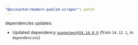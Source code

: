 ```yaml
---
"@accounter/modern-poalim-scraper": patch
---
```

dependencies updates:
  - Updated dependency [`puppeteer@24.14.0` ↗︎](https://www.npmjs.com/package/puppeteer/v/24.14.0) (from `24.12.1`, in `dependencies`)
